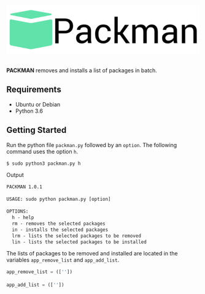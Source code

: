 <div align="center">
  <img src="logo.png"><br><br>
</div>

**PACKMAN** removes and installs a list of packages in batch.

## Requirements
- Ubuntu or Debian
- Python 3.6

## Getting Started
Run the python file `packman.py` followed by an `option`. The following command uses the option `h`.
```bash
$ sudo python3 packman.py h
```
Output
```
PACKMAN 1.0.1

USAGE: sudo python packman.py [option]

OPTIONS:
  h - help
  rm - removes the selected packages
  in - installs the selected packages
  lrm - lists the selected packages to be removed
  lin - lists the selected packages to be installed
```
The lists of packages to be removed and installed are located in the variables `app_remove_list` and `app_add_list`.
```python
app_remove_list = ([''])

app_add_list = ([''])
```

